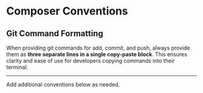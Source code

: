 # Composer Conventions

## Git Command Formatting

When providing git commands for add, commit, and push, always provide them as **three separate lines in a single copy-paste block**. This ensures clarity and ease of use for developers copying commands into their terminal.

---

Add additional conventions below as needed. 